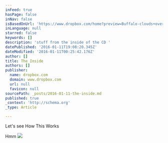 ```yaml
---
inFeed: true
hasPage: false
inNav: false
isBasedOnUrl: 'https://www.dropbox.com/home?preview=Buffalo-clouds+over+factory.JPG'
inLanguage: null
starred: false
keywords: []
description: 'stuff from the inside of the CD '
datePublished: '2016-01-11T19:08:20.345Z'
dateModified: '2016-01-11T00:25:42.176Z'
author: []
title: The Inside
authors: []
publisher:
  name: dropbox.com
  domain: www.dropbox.com
  url: null
  favicon: null
sourcePath: _posts/2016-01-11-the-inside.md
published: true
_context: 'http://schema.org'
_type: Article

---
```

Let's see How This Works

Hmm
![](https://the-grid-user-content.s3-us-west-2.amazonaws.com/589635bb-aa82-4e56-a209-e2d9c3a9fbeb.jpg)